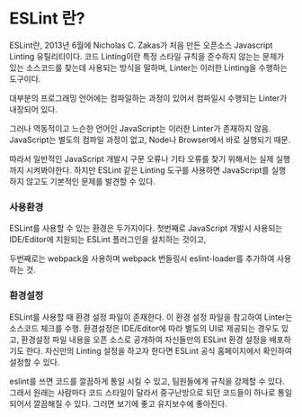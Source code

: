# ESLint 란? 

ESLint란, 2013년 6월에 Nicholas C. Zakas가 처음 만든 오픈소스 Javascript Linting 유틸리티이다. 코드 Linting이란 특정 스타일 규칙을 준수하지 않는는 문제가 있는 소스코드를 찾는데 사용되는 방식을 말하며, Linter는 이러한 Linting을 수행하는 도구이다.

대부분의 프로그래밍 언어에는 컴파일하는 과정이 있어서 컴파일시 수행되는 Linter가 내장되어 있다.

그러나 역동적이고 느슨한 언어인 JavaScript는 이러한 Linter가 존재하지 않음.
JavaScript는 별도의 컴파일 과정이 없고, Node나 Browser에서 바로 실행되기 때문.

따라서 일반적인 JavaScript 개발시 구문 오류나 기타 오류를 찾기 위해서는 실제 실행까지 시켜봐야한다.
하지만 ESLint 같은 Linting 도구를 사용하면 JavaScript를 실행하지 않고도 기본적인 문제를 발견할 수 있다.

### 사용환경

ESLint를 사용할 수 있는 환경은 두가지이다.
첫번째로 JavaScript 개발시 사용되는 IDE/Editor에 지원되는 ESLint 플러그인을 설치하는 것이고,

두번째로는 webpack을 사용하며 webpack 번들링시 eslint-loader를 추가하여 사용하는 것.

### 환경설정

ESLint를 사용할 때 환경 설정 파일이 존재한다.
이 환경 설정 파일을 참고하여 Linter는 소스코드 체크를 수행.
환경설정은 IDE/Editor에 따라 별도의 UI로 제공되는 경우도 있고,
환경설정 파일 내용을 오픈 소스로 공개하여 자신들만의 ESLint 환경 설정을 배포하기도 한다.
자신만의 Linting 설정을 하고자 한다면 ESLint 공식 홈페이지에서 확인하여 설정할 수 있다.

eslint를 쓰면 코드를 깔끔하게 통일 시킬 수 있고, 팀원들에게 규칙을 강제할 수 있다.
그래서 원래는 사람마다 코드 스타일이 달라서 중구난방으로 되던 코드들이 하나로 통일 되어서 깔끔해질 수 있다. 그러면 보기에 좋고 유지보수에 좋아진다.

